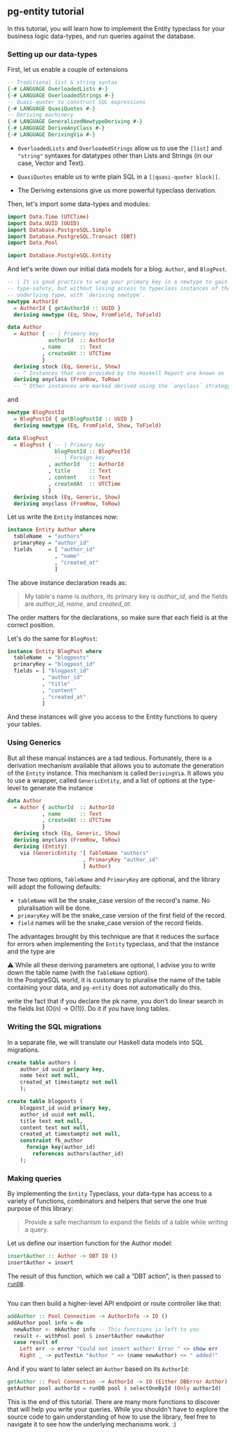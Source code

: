 ## pg-entity tutorial

In this tutorial, you will learn how to implement the Entity typeclass for your business logic data-types, and run
queries against the database.

### Setting up our data-types
First, let us enable a couple of extensions 

```haskell
-- Traditional list & string syntax
{-# LANGUAGE OverloadedLists #-}
{-# LANGUAGE OverloadedStrings #-}
-- Quasi-quoter to construct SQL expressions
{-# LANGUAGE QuasiQuotes #-}
-- Deriving machinery
{-# LANGUAGE GeneralizedNewtypeDeriving #-}
{-# LANGUAGE DeriveAnyClass #-}
{-# LANGUAGE DerivingVia #-}
```

* `OverloadedLists` and `OverloadedStrings` allow us to use the `[list]` and `"string"`
syntaxes for datatypes other than Lists and Strings (in our case, Vector and Text).

* `QuasiQuotes` enable us to write plain SQL in a `[|quasi-quoter block|]`. 

* The Deriving extensions give us more powerful typeclass derivation. 


Then, let's import some data-types and modules:

```haskell
import Data.Time (UTCTime)
import Data.UUID (UUID)
import Database.PostgreSQL.Simple
import Database.PostgreSQL.Transact (DBT)
import Data.Pool

import Database.PostgreSQL.Entity
```

And let's write down our initial data models for a blog. `Author`, and `BlogPost`.  

```haskell
-- | It is good practice to wrap your primary key in a newtype to gain more
-- type-safety, but without losing access to typeclass instances of the
-- underlying type, with `deriving newtype`.
newtype AuthorId
  = AuthorId { getAuthorId :: UUID }
  deriving newtype (Eq, Show, FromField, ToField)

data Author
  = Author { -- | Primary key
             authorId  :: AuthorId
           , name      :: Text
           , createdAt :: UTCTime
           }
  deriving stock (Eq, Generic, Show) 
  -- ^ Instances that are provided by the Haskell Report are known as `stock` classes.
  deriving anyclass (FromRow, ToRow) 
  -- ^ Other instances are marked derived using the `anyclass` strategy
```

and

```haskell
newtype BlogPostId
  = BlogPostId { getBlogPostId :: UUID }
  deriving newtype (Eq, FromField, Show, ToField)

data BlogPost
  = BlogPost { -- | Primary key
               blogPostId :: BlogPostId
               -- | Foreign key
             , authorId   :: AuthorId
             , title      :: Text
             , content    :: Text
             , createdAt  :: UTCTime
             }
  deriving stock (Eq, Generic, Show)
  deriving anyclass (FromRow, ToRow)
```

Let us write the `Entity` instances now:

```Haskell
instance Entity Author where
  tableName  = "authors"
  primaryKey = "author_id"
  fields     = [ "author_id"
               , "name"
               , "created_at"
               ]
```

The above instance declaration reads as:  
> My table's name is _authors_, its primary key is _author\_id_, and the fields are _author\_id_, _name_, and _created\_at_.

The order matters for the declarations, so make sure that each field is at the correct position.

Let's do the same for `BlogPost`:

```Haskell
instance Entity BlogPost where
  tableName  = "blogposts"
  primaryKey = "blogpost_id"
  fields = [ "blogpost_id"
           , "author_id"
           , "title"
           , "content"
           , "created_at"
           ]
```

And these instances will give you access to the Entity functions to query your tables. 

### Using Generics

But all these manual instances are a tad tedious. Fortunately, there is a derivation mechanism available that allows you
to automate the generation of the `Entity` instance. This mechanism is called `DerivingVia`.
It allows you to use a wrapper, called `GenericEntity`, and a list of options at the type-level to generate the instance


```haskell
data Author
  = Author { authorId  :: AuthorId
           , name      :: Text
           , createdAt :: UTCTime
           }
  deriving stock (Eq, Generic, Show)
  deriving anyclass (FromRow, ToRow)
  deriving (Entity)
    via (GenericEntity '[ TableName "authors"    
                        , PrimaryKey "author_id"
                        ] Author)
```

Those two options, `TableName` and `PrimaryKey` are optional, and the library will adopt the following defaults:

* `tableName` will be the snake\_case version of the record's name. No pluralisation will be done.
* `primaryKey` will be the snake\_case version of the first field of the record.
* `field` names will be the snake\_case version of the record fields.

The advantages brought by this technique are that it reduces the surface for errors when implementing the `Entity` typeclass,
and that the instance and the type are 

⚠ While all these deriving parameters are optional, I advise you to write down the table name (with the `TableName` option).  
In the PostgreSQL world, it is customary to pluralise the name of the table containing your data, and
`pg-entity` does not automatically do this.

<TODO> write the fact that if you declare the pk name, you don't do linear search in the fields list (O(n) -> O(1)).
Do it if you have long tables.

### Writing the SQL migrations

In a separate file, we will translate our Haskell data models into SQL migrations.

```sql
create table authors (
    author_id uuid primary key,
    name text not null,
    created_at timestamptz not null
    );

create table blogposts (
    blogpost_id uuid primary key,
    author_id uuid not null,
    title text not null,
    content text not null,
    created_at timestamptz not null,
    constraint fk_author
      foreign key(author_id)
        references authors(author_id)
    );
```

### Making queries

By implementing the `Entity` Typeclass, your data-type has access to a variety of functions, combinators and helpers that serve the one true purpose of
this library: 

> Provide a safe mechanism to expand the fields of a table while writing a query.

Let us define our insertion function for the Author model:

```haskell
insertAuthor :: Author -> DBT IO ()
insertAuthor = insert
```

<!-- Replace the usage of runDB by withPool -->
The result of this function, which we call a “DBT action”, is then passed to [`runDB`](https://hackage.haskell.org/package/pg-entity-0.0.1.0/docs/Database-PostgreSQL-Entity-DBT.html#v:withPool).

```haskell
```

You can then build a higher-level API endpoint or route controller like that:

```haskell
addAuthor :: Pool Connection -> AuthorInfo -> IO ()
addAuthor pool info = do
  newAuthor <- mkAuthor info -- This functions is left to you
  result <- withPool pool $ insertAuthor newAuthor
  case result of
    Left err -> error "Could not insert author! Error " <> show err
    Right _ -> putTextLn "Author " <> (name newAuthor) <> " added!"
```

And if you want to later select an `Author` based on its `AuthorId`:

```haskell
getAuthor :: Pool Connection -> AuthorId -> IO (Either DBError Author)
getAuthor pool authorId = runDB pool $ selectOneById (Only authorId)
```

This is the end of this tutorial. There are many more functions to discover that will help you write your queries.
While you shouldn't have to explore the source code to gain understanding of how to use the library, feel free to
navigate it to see how the underlying mechanisms work. :)
